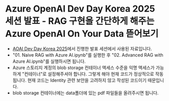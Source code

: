 # Azure OpenAI Dev Day Korea 2025 세션 발표 - RAG 구현을 간단하게 해주는 Azure OpenAI On Your Data 뜯어보기

- [AOAI Dev Day Korea 2025](https://www.aoai-devday.kr/session1-6)에서 진행한 발표 세션에서 사용된 자료입니다. 
- "01. Naive RAG with Azure AI.ipynb"를 실행한 후 "02. Advanced RAG with Azure AI.ipynb"를 실행하시면 됩니다. 
- Azure 스토리지 계정의 blob storage 컨테이너 액세스 수준을 익명 액세스가 가능하게 "컨테이너"로 설정해주셔야 합니다. 그렇게 해야 현재 코드가 정상적으로 작동됩니다. 현재 코드는 Identity 관련 보안을 고려하지 않고 작성된 코드이기 때문입니다. 
- blob storage 컨테이너에는 data폴더에 있는 pdf 파일들을 올려주시면 됩니다.